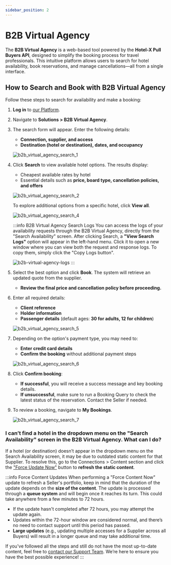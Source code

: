 ```yaml
---
sidebar_position: 2
---
```


# B2B Virtual Agency

The **B2B Virtual Agency** is a web-based tool powered by the **Hotel-X Pull Buyers API**, designed to simplify the booking process for travel professionals. This intuitive platform allows users to search for hotel availability, book reservations, and manage cancellations—all from a single interface.

## How to Search and Book with B2B Virtual Agency

Follow these steps to search for availability and make a booking:

1. **Log in** to [our Platform](https://www.travelgate.com/).
2. Navigate to **Solutions > B2B Virtual Agency**.
3. The search form will appear. Enter the following details:
   - **Connection, supplier, and access**
   - **Destination (hotel or destination), dates, and occupancy**

   ![b2b_virtual_agency_search_1](https://storage.travelgate.com/kbase/b2b_search_1.png)

4. Click **Search** to view available hotel options. The results display:
   - Cheapest available rates by hotel
   - Essential details such as **price, board type, cancellation policies, and offers**

   ![b2b_virtual_agency_search_2](https://storage.travelgate.com/kbase/b2b_search_2.png)

   To explore additional options from a specific hotel, click **View all**.

   ![b2b_virtual_agency_search_4](https://storage.travelgate.com/kbase/b2b_search_4.png)

   :::info B2B Virtual Agency Search Logs
   You can access the logs of your availability requests through the B2B Virtual Agency, directly from the "Search Availability" screen. After clicking Search, a **"View Search Logs"** option will appear in the left-hand menu. Click it to open a new window where you can view both the request and response logs. To copy them, simply click the "Copy Logs button".  

   ![b2b-virtual-agency-logs](https://storage.travelgate.com/kbase/b2b-virtual-agency-logs.jpg)
   :::

5. Select the best option and click **Book**. The system will retrieve an updated quote from the supplier.
   - **Review the final price and cancellation policy before proceeding.**

6. Enter all required details:
   - **Client reference**
   - **Holder information**
   - **Passenger details** (default ages: **30 for adults, 12 for children**)

   ![b2b_virtual_agency_search_5](https://storage.travelgate.com/kbase/b2b_search_5.png)

7. Depending on the option's payment type, you may need to:
   - **Enter credit card details**
   - **Confirm the booking** without additional payment steps

   ![b2b_virtual_agency_search_6](https://storage.travelgate.com/kbase/b2b_search_6.png)

8. Click **Confirm booking**:
    - **If successful**, you will receive a success message and key booking details.
    - **If unsuccessful**, make sure to run a Booking Query to check the latest status of the reservation. Contact the Seller if needed.

9. To review a booking, navigate to **My Bookings**.

   ![b2b_virtual_agency_search_7](https://storage.travelgate.com/kbase/b2b_search_7.png)

### I can’t find a hotel in the dropdown menu on the "Search Availability" screen in the B2B Virtual Agency. What can I do?

If a hotel (or destination) doesn’t appear in the dropdown menu on the Search Availability screen, it may be due to outdated static content for that Supplier. To resolve this, go to the Connections > Content section and click the ["Force Update Now"](/kb/platform/app-features/connections/connections-content/content-management#how-can-i-use-the-force-update-now-functionality) button to **refresh the static content**.

:::info Force Content Updates
When performing a "Force Content Now" update to refresh a Seller's portfolio, keep in mind that the duration of the update depends on the **size of the content**. The update is processed through a **queue system** and will begin once it reaches its turn. This could take anywhere from a few minutes to 72 hours.

- If the update hasn't completed after 72 hours, you may attempt the update again.
- Updates within the 72-hour window are considered normal, and there’s no need to contact support until this period has passed.
- **Large updates** (e.g., updating multiple accesses for a Supplier across all Buyers) will result in a longer queue and may take additional time.

If you've followed all the steps and still do not have the most up-to-date content, feel free to [contact our Support Team](/kb/platform/support-portal/case-guidelines). We’re here to ensure you have the best possible experience!
:::